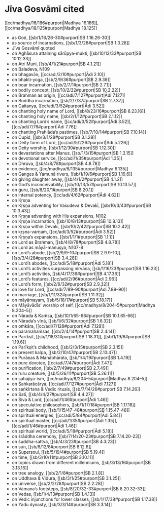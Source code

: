 # Jīva Gosvāmī cited

[[cc/madhya/16/186#purport|Madhya 16.186]], [[cc/madhya/18/125#purport|Madhya 18.125]]

* as God, [[sb/1/16/26-30#purport|SB 1.16.26-30]]
* as source of incarnations, [[sb/1/3/28#purport|SB 1.3.28]]
* Jīva Gosvāmī quoted
* on Aghāsura attaining sārūpya-mukti, [[sb/10/12/33#purport|SB 10.12.33]]
* on Atri Muni, [[sb/4/1/21#purport|SB 4.1.21]]
* on Baladeva, N109
* on bhagavān, [[cc/adi/2/10#purport|Ādi 2.10]]
* on bhakti-yoga, [[sb/2/9/36#purport|SB 2.9.36]]
* on boar incarnation, [[sb/2/7/1#purport|SB 2.7.1]]
* on bodily concept, [[sb/10/2/22#purport|SB 10.2.22]]
* on Brahman as origin, [[cc/adi/7/127#purport|Ādi 7.127]]
* on Buddha incarnation, [[sb/2/7/37#purport|SB 2.7.37]]
* on Caitanya, [[cc/adi/3/52#purport|Ādi 3.52]]
* on chanting holy name of Lord, [[sb/8/23/16#purport|SB 8.23.16]]
* on chanting holy name, [[sb/2/1/12#purport|SB 2.1.12]]
* on chanting Lord’s name, [[cc/adi/3/52#purport|Ādi 3.52]], [[cc/adi/7/76#purport|Ādi 7.76]]
* on chanting Prahlāda’s pastimes, [[sb/7/10/14#purport|SB 7.10.14]]
* on Cupid, [[sb/3/1/28#purport|SB 3.1.28]]
* on Deity form of Lord, [[cc/adi/5/226#purport|Ādi 5.226]]
* on Deity worship, [[sb/1/12/30#purport|SB 1.12.30]]
* on devastations after Manus, [[sb/1/3/15#purport|SB 1.3.15]]
* on devotional service, [[cc/adi/1/35#purport|Ādi 1.35]]
* on Dhruva, [[sb/4/8/78#purport|SB 4.8.78]]
* on evidence, [[cc/madhya/6/135#purport|Madhya 6.135]]
* on Ganges & Yamunā rivers, [[sb/1/19/6#purport|SB 1.19.6]]
* on giving daughter away, [[sb/4/1/2#purport|SB 4.1.2]]
* on God’s inconceivability, [[sb/10/13/57#purport|SB 10.13.57]]
* on guru, [[sb/8/20/1#purport|SB 8.20.1]]
* on internal potency, [[cc/adi/4/62#purport|Ādi 4.62]]
* on Kṛṣṇa
* on Kṛṣṇa adventing for Vasudeva & Devakī, [[sb/10/3/43#purport|SB 10.3.43]]
* on Kṛṣṇa adventing with His expansions, N102
* on Kṛṣṇa incarnation, [[sb/10/8/13#purport|SB 10.8.13]]
* on Kṛṣṇa within Devakī, [[sb/10/2/42#purport|SB 10.2.42]]
* on kṛṣṇa-varṇam, [[cc/adi/3/52#purport|Ādi 3.52]]
* on Kṛṣṇa’s expansions, [[sb/1/1/1#purport|SB 1.1.1]]
* on Lord as Brahman, [[sb/4/8/78#purport|SB 4.8.78]]
* on Lord as māyā-manuṣya, N107-8
* on Lord’s abode, [[sb/2/9/9-10#purport|SB 2.9.9-10]], [[sb/3/4/28#purport|SB 3.4.28]]
* on Lord’s abodes, [[cc/adi/5/18#purport|Ādi 5.18]]
* on Lord’s activities surpassing nirvāṇa, [[sb/1/16/23#purport|SB 1.16.23]]
* on Lord’s activities, [[sb/4/17/36#purport|SB 4.17.36]]
* on Lord’s features, [[cc/adi/2/96#purport|Ādi 2.96]]
* on Lord’s form, [[sb/2/9/32#purport|SB 2.9.32]]
* on love for Lord, [[cc/adi/7/89–90#purport|Ādi 7.89–90]]
* on marriage, [[sb/1/11/32#purport|SB 1.11.32]]
* on māyāmayam, [[sb/5/18/17#purport|SB 5.18.17]]
* on Māyāvādīs’ worship of self, [[cc/madhya/8/204–5#purport|Madhya 8.204–5]]
* on Nārada & Kaṁsa, [[sb/10/1/65-66#purport|SB 10.1.65-66]]
* on Nārada’s vīṇā, [[sb/1/6/32#purport|SB 1.6.32]]
* on oṁkāra, [[cc/adi/7/128#purport|Ādi 7.128]]
* on paramahaṁsas, [[sb/2/4/14#purport|SB 2.4.14]]
* on Parīkṣit, [[sb/1/18/31#purport|SB 1.18.31]], [[sb/1/19/6#purport|SB 1.19.6]]
* on Parīkṣit’s childhood, [[sb/2/3/15#purport|SB 2.3.15]]
* on present kalpa, [[sb/2/10/47#purport|SB 2.10.47]]
* on Purāṇas & Mahābhārata, [[sb/1/4/19#purport|SB 1.4.19]]
* on pure devotee, [[cc/adi/7/47#purport|Ādi 7.47]]
* on purification, [[sb/2/7/49#purport|SB 2.7.49]]
* on ruru creature, [[sb/5/26/11#purport|SB 5.26.11]]
* on sahajiyā-ism, [[cc/madhya/8/204–5#purport|Madhya 8.204–5]]
* on Śaṅkarācārya, [[cc/adi/7/127#purport|Ādi 7.127]]
* on saṅkīrtana & Vedic rituals, [[sb/7/14/26#purport|SB 7.14.26]]
* on Satī, [[sb/4/4/27#purport|SB 4.4.27]]
* on Śiva & Lord, [[cc/adi/1/46#purport|Ādi 1.46]]
* on speculative philosophers, [[sb/1/17/18#purport|SB 1.17.18]]
* on spiritual body, [[sb/1/15/47-48#purport|SB 1.15.47-48]]
* on spiritual energies, [[cc/adi/5/84#purport|Ādi 5.84]]
* on spiritual master, [[cc/adi/1/35#purport|Ādi 1.35]], [[cc/adi/1/46#purport|Ādi 1.46]]
* on spiritual world, [[cc/adi/5/18#purport|Ādi 5.18]]
* on śrāddha ceremony, [[sb/7/14/20-23#purport|SB 7.14.20-23]]
* on śuddha-sattva, [[sb/4/3/23#purport|SB 4.3.23]]
* on sun, [[sb/8/12/8#purport|SB 8.12.8]]
* on Supersoul, [[sb/5/19/4#purport|SB 5.19.4]]
* on time, [[sb/3/10/11#purport|SB 3.10.11]]
* on topics drawn from different millenniums, [[sb/3/13/16#purport|SB 3.13.16]]
* on tree analogy, [[sb/2/1/8#purport|SB 2.1.8]]
* on Uddhava & Vidura, [[sb/3/1/25#purport|SB 3.1.25]]
* on universe, [[sb/2/2/28#purport|SB 2.2.28]]
* on Vāmana’s footsteps, [[sb/8/20/32-33#purport|SB 8.20.32-33]]
* on Vedas, [[sb/1/4/13#purport|SB 1.4.13]]
* on Vedic injunctions for lower classes, [[sb/1/17/38#purport|SB 1.17.38]]
* on Yadu dynasty, [[sb/3/3/14#purport|SB 3.3.14]]
